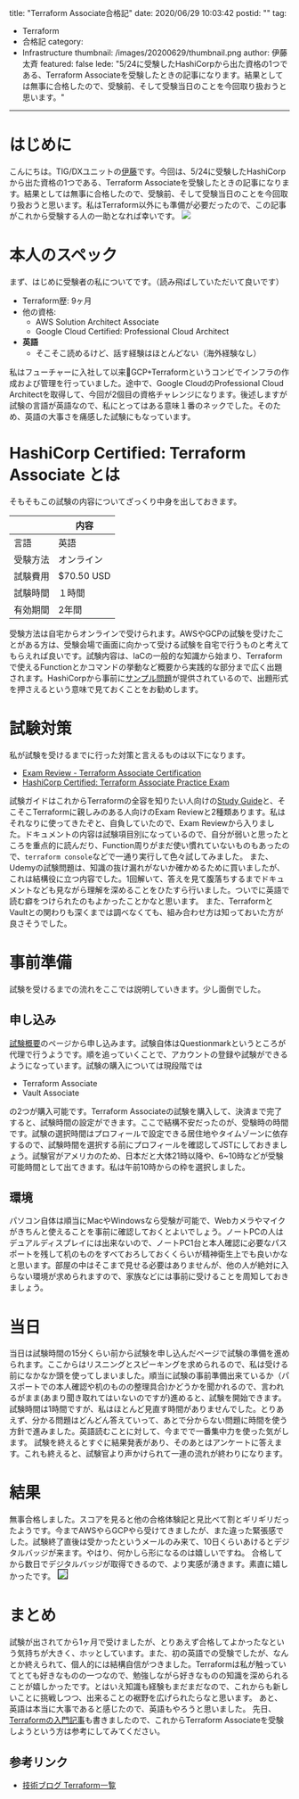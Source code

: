 title: "Terraform Associate合格記"
date: 2020/06/29 10:03:42
postid: ""
tag:
  - Terraform
  - 合格記
category:
  - Infrastructure
thumbnail: /images/20200629/thumbnail.png
author: 伊藤太斉
featured: false
lede: "5/24に受験したHashiCorpから出た資格の1つである、Terraform Associateを受験したときの記事になります。結果としては無事に合格したので、受験前、そして受験当日のことを今回取り扱おうと思います。"
---

# はじめに
こんにちは。TIG/DXユニットの[伊藤](https://twitter.com/kaedemalu)です。今回は、5/24に受験したHashiCorpから出た資格の1つである、Terraform Associateを受験したときの記事になります。結果としては無事に合格したので、受験前、そして受験当日のことを今回取り扱おうと思います。私はTerraform以外にも準備が必要だったので、この記事がこれから受験する人の一助となれば幸いです。
<img src="/images/20200629/1.png" class="img-small-size" loading="lazy">

# 本人のスペック
まず、はじめに受験者の私についてです。（読み飛ばしていただいて良いです）

- Terraform歴: 9ヶ月
- 他の資格:
    - AWS Solution Architect Associate
    - Google Cloud Certified: Professional Cloud Architect
- **英語**
    - そこそこ読めるけど、話す経験はほとんどない（海外経験なし）

私はフューチャーに入社して以来GCP+Terraformというコンビでインフラの作成および管理を行っていました。途中で、Google CloudのProfessional Cloud Architectを取得して、今回が2個目の資格チャレンジになります。後述しますが試験の言語が英語なので、私にとってはある意味１番のネックでした。そのため、英語の大事さを痛感した試験にもなっています。

# HashiCorp Certified: Terraform Associate とは
そもそもこの試験の内容についてざっくり中身を出しておきます。

|     | 内容 |
| ------ | ------|
| 言語 | 英語 |
| 受験方法 | オンライン |
| 試験費用 | $70.50 USD |
| 試験時間 | １時間 |
| 有効期間 | 2年間 |

受験方法は自宅からオンラインで受けられます。AWSやGCPの試験を受けたことがある方は、受験会場で画面に向かって受ける試験を自宅で行うものと考えてもらえれば良いです。試験内容は、IaCの一般的な知識から始まり、Terraformで使えるFunctionとかコマンドの挙動など概要から実践的な部分まで広く出題されます。HashiCorpから事前に[サンプル問題](https://learn.hashicorp.com/terraform/certification/terraform-associate-sample-questions)が提供されているので、出題形式を押さえるという意味で見ておくことをお勧めします。

# 試験対策
私が試験を受けるまでに行った対策と言えるものは以下になります。

- [Exam Review - Terraform Associate Certification](https://learn.hashicorp.com/terraform/certification/terraform-associate-review)
- [HashiCorp Certified: Terraform Associate Practice Exam](https://www.udemy.com/course/terraform-associate-practice-exam/)

試験ガイドはこれからTerraformの全容を知りたい人向けの[Study Guide](https://learn.hashicorp.com/terraform/certification/terraform-associate-study-guide)と、そこそこTerraformに親しみのある人向けのExam Reviewと2種類あります。私はそれなりに使ってきたぞと、自負していたので、Exam Reviewから入りました。ドキュメントの内容は試験項目別になっているので、自分が弱いと思ったところを重点的に読んだり、Function周りがまだ使い慣れていないものもあったので、`terraform console`などで一通り実行して色々試してみました。
また、Udemyの試験問題は、知識の抜け漏れがないか確かめるために買いましたが、これは結構役に立つ内容でした。1回解いて、答えを見て腹落ちするまでドキュメントなども見ながら理解を深めることをひたすら行いました。ついでに英語で読む癖をつけられたのもよかったことかなと思います。
また、TerraformとVaultとの関わりも深くまでは調べなくても、組み合わせ方は知っておいた方が良さそうでした。

# 事前準備
試験を受けるまでの流れをここでは説明していきます。少し面倒でした。

## 申し込み
[試験概要](https://www.hashicorp.com/certification/terraform-associate/)のページから申し込みます。試験自体はQuestionmarkというところが代理で行うようです。順を追っていくことで、アカウントの登録や試験ができるようになっています。試験の購入については現段階では

- Terraform Associate
- Vault Associate

の2つが購入可能です。Terraform Associateの試験を購入して、決済まで完了すると、試験時間の設定ができます。ここで結構不安だったのが、受験時の時間です。試験の選択時間はプロフィールで設定できる居住地やタイムゾーンに依存するので、試験時間を選択する前にプロフィールを確認してJSTにしておきましょう。試験官がアメリカのため、日本だと大体21時以降や、6~10時などが受験可能時間として出てきます。私は午前10時からの枠を選択しました。

## 環境
パソコン自体は順当にMacやWindowsなら受験が可能で、Webカメラやマイクがきちんと使えることを事前に確認しておくとよいでしょう。ノートPCの人はデュアルディスプレイには出来ないので、ノートPC1台と本人確認に必要なパスポートを残して机のものをすべておろしておくくらいが精神衛生上でも良いかなと思います。部屋の中はそこまで見せる必要はありませんが、他の人が絶対に入らない環境が求められますので、家族などには事前に受けることを周知しておきましょう。

# 当日
当日は試験時間の15分くらい前から試験を申し込んだページで試験の準備を進められます。ここからはリスニングとスピーキングを求められるので、私は受ける前になかなか頭を使ってしまいました。順当に試験の事前準備出来ているか（パスポートでの本人確認や机のものの整理具合)かどうかを聞かれるので、言われるがまま(あまり聞き取れてはいないのですが)進めると、試験を開始できます。
試験時間は1時間ですが、私はほとんど見直す時間がありませんでした。とりあえず、分かる問題はどんどん答えていって、あとで分からない問題に時間を使う方針で進みました。英語読むことに対して、今までで一番集中力を使った気がします。
試験を終えるとすぐに結果発表があり、そのあとはアンケートに答えます。これも終えると、試験官より声かけられて一連の流れが終わりになります。

# 結果
無事合格しました。スコアを見ると他の合格体験記と見比べて割とギリギリだったようです。今までAWSやらGCPやら受けてきましたが、また違った緊張感でした。試験終了直後は受かったというメールのみ来て、10日くらいあけるとデジタルバッジが来ます。やはり、何かしら形になるのは嬉しいですね。
合格してから数日でデジタルバッジが取得できるので、より実感が湧きます。素直に嬉しかったです。
<img src="/images/20200629/photo_20200629_01.png" class="img-middle-size" style="border:solid 1px #000000" loading="lazy">

# まとめ
試験が出されてから1ヶ月で受けましたが、とりあえず合格してよかったなという気持ちが大きく、ホッとしています。また、初の英語での受験でしたが、なんとか終えられて、個人的には結構自信がつきました。Terraformは私が触っていてとても好きなものの一つなので、勉強しながら好きなものの知識を深められることが嬉しかったです。とはいえ知識も経験もまだまだなので、これからも新しいことに挑戦しつつ、出来ることの裾野を広げられたらなと思います。
あと、英語は本当に大事であると感じたので、英語もやろうと思いました。
先日、[Terraformの入門記事](/articles/20200624/)も書きましたので、これからTerraform Associateを受験しようという方は参考にしてみてください。

## 参考リンク

- [技術ブログ Terraform一覧](/tags/Terraform/)
